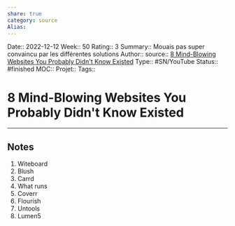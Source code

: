 ```yaml
---
share: true 
category: source
Alias:
---
```

Date:: 2022-12-12
Week:: 50
Rating:: 3
Summary:: Mouais pas super convaincu par les différentes solutions
Author::
source:: [8 Mind-Blowing Websites You Probably Didn't Know Existed](https://www.youtube.com/watch?v=PiYS3PMXOjc&list=WL&index=2&t=5s)
Type:: #SN/YouTube 
Status:: #finished 
MOC::
Projet:: 
Tags:: 

# 8 Mind-Blowing Websites You Probably Didn't Know Existed


***

## Notes

1. Witeboard 
2. Blush 
3. Carrd
4. What runs
5. Coverr
6. Flourish
7. Untools
8. Lumen5

